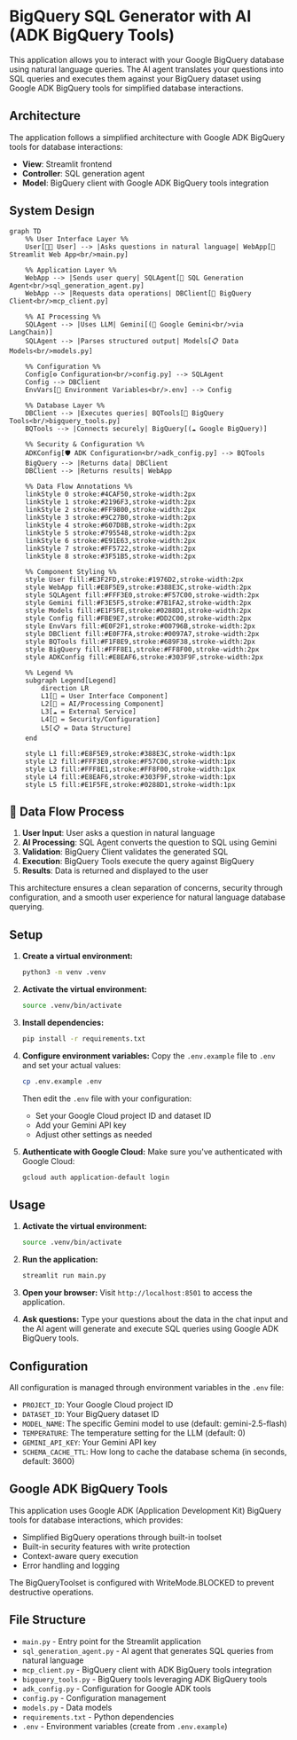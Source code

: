 # BigQuery SQL Generator with AI (ADK BigQuery Tools)

This application allows you to interact with your Google BigQuery database using natural language queries. The AI agent translates your questions into SQL queries and executes them against your BigQuery dataset using Google ADK BigQuery tools for simplified database interactions.

## Architecture

The application follows a simplified architecture with Google ADK BigQuery tools for database interactions:

- **View**: Streamlit frontend
- **Controller**: SQL generation agent
- **Model**: BigQuery client with Google ADK BigQuery tools integration

## System Design

```mermaid
graph TD
    %% User Interface Layer %%
    User[👨‍💼 User] --> |Asks questions in natural language| WebApp[📱 Streamlit Web App<br/>main.py]
    
    %% Application Layer %%
    WebApp --> |Sends user query| SQLAgent[🤖 SQL Generation Agent<br/>sql_generation_agent.py]
    WebApp --> |Requests data operations| DBClient[🔌 BigQuery Client<br/>mcp_client.py]
    
    %% AI Processing %%
    SQLAgent --> |Uses LLM| Gemini[(🧠 Google Gemini<br/>via LangChain)]
    SQLAgent --> |Parses structured output| Models[📋 Data Models<br/>models.py]
    
    %% Configuration %%
    Config[⚙️ Configuration<br/>config.py] --> SQLAgent
    Config --> DBClient
    EnvVars[🔑 Environment Variables<br/>.env] --> Config
    
    %% Database Layer %%
    DBClient --> |Executes queries| BQTools[🔧 BigQuery Tools<br/>bigquery_tools.py]
    BQTools --> |Connects securely| BigQuery[(☁️ Google BigQuery)]
    
    %% Security & Configuration %%
    ADKConfig[🛡️ ADK Configuration<br/>adk_config.py] --> BQTools
    BigQuery --> |Returns data| DBClient
    DBClient --> |Returns results| WebApp
    
    %% Data Flow Annotations %%
    linkStyle 0 stroke:#4CAF50,stroke-width:2px
    linkStyle 1 stroke:#2196F3,stroke-width:2px
    linkStyle 2 stroke:#FF9800,stroke-width:2px
    linkStyle 3 stroke:#9C27B0,stroke-width:2px
    linkStyle 4 stroke:#607D8B,stroke-width:2px
    linkStyle 5 stroke:#795548,stroke-width:2px
    linkStyle 6 stroke:#E91E63,stroke-width:2px
    linkStyle 7 stroke:#FF5722,stroke-width:2px
    linkStyle 8 stroke:#3F51B5,stroke-width:2px
    
    %% Component Styling %%
    style User fill:#E3F2FD,stroke:#1976D2,stroke-width:2px
    style WebApp fill:#E8F5E9,stroke:#388E3C,stroke-width:2px
    style SQLAgent fill:#FFF3E0,stroke:#F57C00,stroke-width:2px
    style Gemini fill:#F3E5F5,stroke:#7B1FA2,stroke-width:2px
    style Models fill:#E1F5FE,stroke:#0288D1,stroke-width:2px
    style Config fill:#FBE9E7,stroke:#DD2C00,stroke-width:2px
    style EnvVars fill:#E0F2F1,stroke:#00796B,stroke-width:2px
    style DBClient fill:#E0F7FA,stroke:#0097A7,stroke-width:2px
    style BQTools fill:#F1F8E9,stroke:#689F38,stroke-width:2px
    style BigQuery fill:#FFF8E1,stroke:#FF8F00,stroke-width:2px
    style ADKConfig fill:#E8EAF6,stroke:#303F9F,stroke-width:2px
    
    %% Legend %%
    subgraph Legend[Legend]
        direction LR
        L1[📱 = User Interface Component]
        L2[🤖 = AI/Processing Component]
        L3[☁️ = External Service]
        L4[🔐 = Security/Configuration]
        L5[📋 = Data Structure]
    end
    
    style L1 fill:#E8F5E9,stroke:#388E3C,stroke-width:1px
    style L2 fill:#FFF3E0,stroke:#F57C00,stroke-width:1px
    style L3 fill:#FFF8E1,stroke:#FF8F00,stroke-width:1px
    style L4 fill:#E8EAF6,stroke:#303F9F,stroke-width:1px
    style L5 fill:#E1F5FE,stroke:#0288D1,stroke-width:1px
```

## 🔄 Data Flow Process

1. **User Input**: User asks a question in natural language
2. **AI Processing**: SQL Agent converts the question to SQL using Gemini
3. **Validation**: BigQuery Client validates the generated SQL
4. **Execution**: BigQuery Tools execute the query against BigQuery
5. **Results**: Data is returned and displayed to the user

This architecture ensures a clean separation of concerns, security through configuration, and a smooth user experience for natural language database querying.

## Setup

1. **Create a virtual environment:**
   ```bash
   python3 -m venv .venv
   ```

2. **Activate the virtual environment:**
   ```bash
   source .venv/bin/activate
   ```

3. **Install dependencies:**
   ```bash
   pip install -r requirements.txt
   ```

4. **Configure environment variables:**
   Copy the `.env.example` file to `.env` and set your actual values:
   ```bash
   cp .env.example .env
   ```
   
   Then edit the `.env` file with your configuration:
   - Set your Google Cloud project ID and dataset ID
   - Add your Gemini API key
   - Adjust other settings as needed

5. **Authenticate with Google Cloud:**
   Make sure you've authenticated with Google Cloud:
   ```bash
   gcloud auth application-default login
   ```

## Usage

1. **Activate the virtual environment:**
   ```bash
   source .venv/bin/activate
   ```

2. **Run the application:**
   ```bash
   streamlit run main.py
   ```

3. **Open your browser:**
   Visit `http://localhost:8501` to access the application.

4. **Ask questions:**
   Type your questions about the data in the chat input and the AI agent will generate and execute SQL queries using Google ADK BigQuery tools.

## Configuration

All configuration is managed through environment variables in the `.env` file:

- `PROJECT_ID`: Your Google Cloud project ID
- `DATASET_ID`: Your BigQuery dataset ID
- `MODEL_NAME`: The specific Gemini model to use (default: gemini-2.5-flash)
- `TEMPERATURE`: The temperature setting for the LLM (default: 0)
- `GEMINI_API_KEY`: Your Gemini API key
- `SCHEMA_CACHE_TTL`: How long to cache the database schema (in seconds, default: 3600)

## Google ADK BigQuery Tools

This application uses Google ADK (Application Development Kit) BigQuery tools for database interactions, which provides:

- Simplified BigQuery operations through built-in toolset
- Built-in security features with write protection
- Context-aware query execution
- Error handling and logging

The BigQueryToolset is configured with WriteMode.BLOCKED to prevent destructive operations.

## File Structure

- `main.py` - Entry point for the Streamlit application
- `sql_generation_agent.py` - AI agent that generates SQL queries from natural language
- `mcp_client.py` - BigQuery client with ADK BigQuery tools integration
- `bigquery_tools.py` - BigQuery tools leveraging ADK BigQuery tools
- `adk_config.py` - Configuration for Google ADK tools
- `config.py` - Configuration management
- `models.py` - Data models
- `requirements.txt` - Python dependencies
- `.env` - Environment variables (create from `.env.example`)